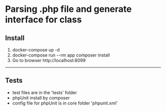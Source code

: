 # Parsing .php file and generate interface for class

## Install

1. docker-compose up -d
2. docker-compose run --rm app composer install
3. Go to browser http://localhost:8099

---

## Tests

- test files are in the 'tests' folder
- phpUnit install by composer
- config file for phpUnit is in core folder 'phpunit.xml'